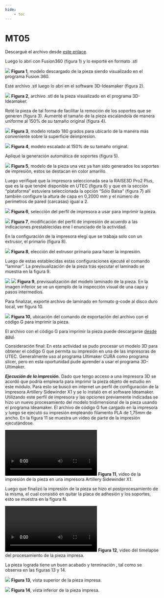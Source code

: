 ```yaml
---
hide:
    - toc
---
```


# MT05
Descargué el archivo desde [este enlace](https://drive.google.com/file/d/1LtPr0RQdWEIW7CtqzE95KyDzig9P1hRA/view?usp=sharing). 

Luego lo abrí con Fusion360 (figura 1) y lo exporté en formato .stl

![](../images/MT05/fig1.png)
**Figura 1**, modelo descargado de la pieza siendo visualizado en el programa Fusion 360.


Este archivo .stl luego lo abrí en el software 3D-Ideamaker (figura 2). 

![](../images/MT05/fig2.png)
**Figura 2**, archivo .stl de la pieza visualizado en el programa 3D-Ideamaker. 


Roté la pieza de tal forma de facilitar la remoción de los soportes que se generen (figura 3). Aumenté el tamaño de la pieza escalándola de manera uniforme al 150% de su tamaño original (figura 4). 

![](../images/MT05/fig3.png)
**Figura 3**, modelo rotado 180 grados para ubicarlo de la manera más conveniente sobre la superficie deimpresion. 

![](../images/MT05/fig4.png)
**Figura 4**, modelo escalado al 150% de su tamaño original. 

Apliqué la generación automática de soportes (figura 5). 


![](../images/MT05/fig5.png)
**Figura 5**, modelo de la pieza una vez ya han sido generados los soportes de impresión, estos se destacan en color amarillo. 

Luego verifiqué que la impresora seleccionada sea la RAISE3D Pro2 Plus, que es la que tendré disponible en UTEC (figura 6) y que en la sección “plataforma” estuviera seleccionada la opción “Sólo Balsa” (figura 7) allí también configure la altura de capa en 0,2000 mm y el número de perímetros de pared (carcasas) igual a 2. 

![](../images/MT05/fig6.png)
**Figura 6**, selección del perfil de impresora a usar para imprimir la pieza. 


![](../images/MT05/fig7.png)
**Figura 7**, modificación del perfil de impresión de acuerdo a las indicaciones prestablecidas ene l enunciado de la actividad. 

En la configuración de la impresora elegí que se trabaja solo con un extrusor, el primario (figura 8). 


![](../images/MT05/fig8.png)
**Figura 8**, elección del extrusor primario para hacer la impresión. 

Luego de estas establecidas estas configuraciones ejecuté el comando “laminar”. La previsualización de la pieza trás ejecutar el laminado se muestra en la figura 9. 

![](../images/MT05/fig9.png)
![](../images/MT05/fig9b.png)
**Figura 9**, previsualización del modelo laminado de la pieza. En la imagen inferior se ve un ejemplo de la inspección visual de una capa y pasos intermedios. 

Para finalizar, exporté archivo de laminado en formato g-code al disco duro local, ver figura 10. 

![](../images/MT05/fig10.png)
**Figura 10**, ubicación del comando de exportación del archivo con el código G para imprimir la pieza. 

El archivo con el código G para imprimir la pieza puede descargarse [desde aquí](https://drive.google.com/file/d/1keaOlSJNgvJOos6DQhXKAgcdmD_krMKg/view?usp=sharing).

Consideración final: En esta actividad se pudo procesar un modelo 3D para obtener el código G que permita su impresión en una de las impresoras de UTEC. Generalmente uso al programa Ultimaker CURA como programa slicer, pero en esta oportunidad pude aprender a usar el programa 3D-Ultimaker. 


***Ejecución de la impresión.*** 
Dado que tengo acceso a una impresora 3D se acordó que podria emplearla para imprimir la pieza objeto de estudio en este módulo. Para esto se buscó en internet un perfil de configuración de la impresora Artillery Sidewinder X1 y se lo instaló en el software Ideamaker. 
Utilizando este perfil de impresora y las opciones previamente indicadas se hizo un nuevo procesamiento del modelo tridimensional de la pieza usando el programa Ideamaker. El archivo de código G fue cargado en la impresora y luego se ejecutó su impresión empleando filamento PLA de 1,75mm de ancho.
En la figura 11 se muestra un video de parte de la impresión ejecutándose. 

![](../images/MT05/registro0.mp4)
**Figura 11**, video de la impresión de la pieza en una impresora Artillery Sidewinder X1. 


Luego que finalizó la impresión de la pieza se hizo el postprocesamiento de la misma, el cual consistió en quitar la placa de adhesión y los soportes, esto se muestra en la figura N. 

![](../images/MT05/postprocesamiento_timelapse.mov)
**Figura 12**, video del timelapse del procesamiento de la pieza impresa. 

La pieza lograda tiene un buen acabado y terminación , tal como se observa en las figuras 13 y 14. 

![](../images/MT05/registro1.jpeg)
**Figura 13**, vista superior de la pieza impresa. 

![](../images/MT05/registro1.jpeg)
**Figura 14**, vista inferior de la pieza impresa. 